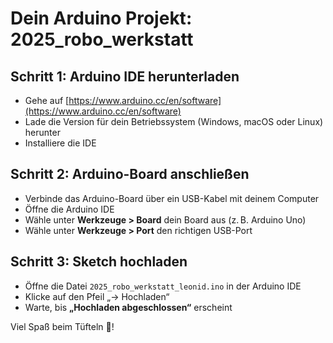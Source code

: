 # Dein Arduino Projekt: 2025_robo_werkstatt

## Schritt 1: Arduino IDE herunterladen

- Gehe auf [https://www.arduino.cc/en/software](https://www.arduino.cc/en/software)
- Lade die Version für dein Betriebssystem (Windows, macOS oder Linux) herunter
- Installiere die IDE

## Schritt 2: Arduino-Board anschließen

- Verbinde das Arduino-Board über ein USB-Kabel mit deinem Computer
- Öffne die Arduino IDE
- Wähle unter **Werkzeuge > Board** dein Board aus (z. B. Arduino Uno)
- Wähle unter **Werkzeuge > Port** den richtigen USB-Port

## Schritt 3: Sketch hochladen

- Öffne die Datei `2025_robo_werkstatt_leonid.ino` in der Arduino IDE
- Klicke auf den Pfeil „→ Hochladen“
- Warte, bis **„Hochladen abgeschlossen“** erscheint

Viel Spaß beim Tüfteln 🤖!

